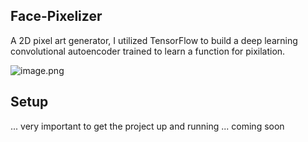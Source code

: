 ## Face-Pixelizer
A 2D pixel art generator, I utilized TensorFlow to build a deep learning convolutional autoencoder trained to learn a function for pixilation. 

![image.png](https://trello-attachments.s3.amazonaws.com/5f066448ad4865740ae83658/5fc37ac7ebb86d58a781eef0/7cdcb7d80432302a6371ec625b585e43/image.png) 

## Setup
... very important to get the project up and running 
... coming soon 
